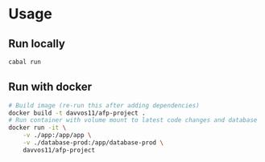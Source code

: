 # Usage
## Run locally
```bash
cabal run
```

## Run with docker
```bash
# Build image (re-run this after adding dependencies)
docker build -t davvos11/afp-project .
# Run container with volume mount to latest code changes and database
docker run -it \
    -v ./app:/app/app \
    -v ./database-prod:/app/database-prod \
    davvos11/afp-project
```
